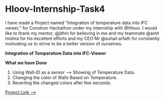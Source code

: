 # Hloov-Internship-Task4 
I have made a Project named "Integration of temperature data into IFC viewer," for Construir Hackathon under my internship with @Hloov. I would like to thank my mentor, @jithin for believing in me and my teammate @amit mishra for his excellent efforts and my CEO Mr @suhail arfath for constantly motivating us to strive to be a better version of ourselves.


**Integration of Temperature Data into IFC-Viewer**

**What we have Done**
1) Using Wall-ID as a sensor --> Showing of Temperature Data.
2) Changing the color of Walls Based on Temperature.
3) Reverting the changed colors after few seconds.

[Project Link -->](https://kritgya2001.github.io/Hloov-Internship-Task-4/)
